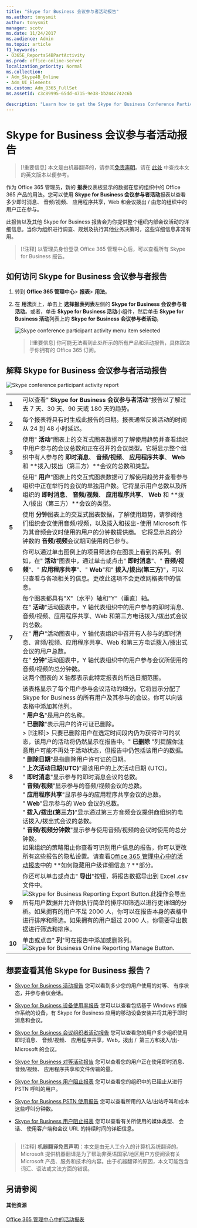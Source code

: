 ```yaml
---
title: "Skype for Business 会议参与者活动报告"
ms.author: tonysmit
author: tonysmit
manager: scotv
ms.date: 11/24/2017
ms.audience: Admin
ms.topic: article
f1_keywords:
- O365E_ReportsS4BPartActivity
ms.prod: office-online-server
localization_priority: Normal
ms.collection:
- Adm_Skype4B_Online
- Adm_UI_Elements
ms.custom: Adm_O365_FullSet
ms.assetid: c3c89995-65dd-4715-9e38-bb244c742c6b

description: "Learn how to get the Skype for Business Conference Participant Activity report, and how to interpret and customize it. "
---
```


# Skype for Business 会议参与者活动报告

> [!重要信息]
> 本文是由机器翻译的，请参阅[免责声明](c3c89995-65dd-4715-9e38-bb244c742c6b.md#MT_Footer)。请在 [此处](https://support.office.com/en-us/article/c3c89995-65dd-4715-9e38-bb244c742c6b) 中查找本文的英文版本以便参考。
  
作为 Office 365 管理员，新的 **报表**仪表板显示的数据在您的组织中的 Office 365 产品的用法。您可以使用 **Skype for Business 会议参与者活动**报表以查看多少即时消息、 音频/视频、 应用程序共享，Web 和会议拨出 / 由您的组织中的用户正在参与。
  
此报告以及其他 Skype for Business 报告会为你提供整个组织内部会议活动的详细信息。当你为组织进行调查、规划及执行其他业务决策时，这些详细信息非常有用。
  
> [!注释]
> 以管理员身份登录 Office 365 管理中心后，可以查看所有 Skype for Business 报告。 
  
## 如何访问 Skype for Business 会议参与者报告

1. 转到 **Office 365 管理中心**> **报表**> **用法**。
    
2. 在 **用法**页上，单击上 **选择报表列表**左侧的 **Skype for Business 会议参与者活动**。或者，单击 **Skype for Business 活动**小组件，然后单击 **Skype for Business 活动**列表上的 **Skype for Business 会议参与者活动**。
    
     ![Skype conference participant activity menu item selected](../images/4033059e-dd2d-447d-8ee8-7515a5c26672.PNG)
  
    > [!重要信息]
    > 你可能无法看到此处所示的所有产品和活动报告，具体取决于你拥有的 Office 365 订阅。 
  
## 解释 Skype for Business 会议参与者活动报告

![Skype conference participant activity report](../images/a5fb6a3f-d8bc-402e-850e-87a75fbc2546.PNG)
  
|||
|:-----|:-----|
|**1** <br/> |可以查看" **Skype for Business 会议参与者活动**"报告以了解过去 7 天、30 天、90 天或 180 天的趋势。  <br/> |
|**2** <br/> |每个报表将具有时生成此报告的日期。报表通常反映活动的时间从 24 到 48 小时延迟。  <br/> |
|**3** <br/> |使用" **活动**"图表上的交互式图表数据可了解使用趋势并查看组织中用户参与的会议总数和正在召开的会议类型。它将显示整个组织中有人参与的 **即时消息**、 **音频/视频**、 **应用程序共享**、 **Web** 和 **拨入/拨出（第三方）**会议的总数和类型。  <br/> |
|**4** <br/> | 使用" **用户**"图表上的交互式图表数据可了解使用趋势并查看参与组织中正在举行的会议的单独用户数。它将显示用户总数以及所组织的 **即时消息**、 **音频/视频**、 **应用程序共享**、 **Web** 和 **拨入/拨出（第三方）**会议的类型。  <br/> |
|**5** <br/> |使用 **分钟**图表上的交互式图表数据，了解使用趋势，请参阅他们组织会议使用音频/视频，以及拨入和拨出-使用 Microsoft 作为其音频会议时使用的用户的分钟数提供商。 它将显示总的分钟数的 **音频/视频**会议期间使用的已参与。  <br/> |
|**6** <br/> |你可以通过单击图例上的项目筛选你在图表上看到的系列。例如，在" **活动**"图表中，通过单击或点击" **即时消息**"、" **音频/视频**"、" **应用程序共享**"、" **Web**"和" **拨入/拨出(第三方)**"，可以只查看与各项相关的信息。更改此选项不会更改网格表中的信息。  <br/> |
|**7** <br/> | 每个图表都具有"X"（水平）轴和"Y"（垂直）轴。 <br/>  在" **活动**"活动图表中，Y 轴代表组织中的用户参与的即时消息、音频/视频、应用程序共享、Web 和第三方电话拨入/拨出式会议的总数。  <br/>  在" **用户**"活动图表中，Y 轴代表组织中召开有人参与的即时消息、音频/视频、应用程序共享、Web 和第三方电话拨入/拨出式会议的用户总数。  <br/>  在" **分钟**"活动图表中，Y 轴代表组织中的用户参与会议所使用的音频/视频的总分钟数。  <br/>  这两个图表的 X 轴都表示此特定报表的所选日期范围。 <br/> |
|**8** <br/> | 该表格显示了每个用户参与会议活动的细分。它将显示分配了 Skype for Business 的所有用户及其参与的会议。你可以向该表格中添加其他列。 <br/>  " **用户名**"是用户的名称。  <br/>  " **已删除**"表示用户的许可证已删除。  <br/> > [!注释]>  只要已删除用户在选定时间段内仍为获得许可的状态，该用户的活动将仍然显示在报告中。" **已删除** "列提醒你注意用户可能不再处于活动状态，但报告中仍包括该用户的数据。           " **删除日期**"是指删除用户许可证的日期。  <br/>  " **上次活动日期(UTC)**"是该用户的上次活动日期 (UTC)。  <br/>  " **即时消息**"显示参与的即时消息会议的总数。  <br/>  " **音频/视频**"显示参与的音频/视频会议的总数。  <br/>  " **应用程序共享**"显示参与的应用程序共享会议的总数。  <br/>  " **Web**"显示参与的 Web 会议的总数。  <br/>  " **拨入/拨出(第三方)**"显示通过第三方音频会议提供商组织的电话拨入/拨出式会议的总数。  <br/>  " **音频/视频分钟数**"显示参与使用音频/视频的会议时使用的总分钟数。  <br/>  如果组织的策略阻止你查看可识别用户信息的报告，你可以更改所有这些报告的隐私设置。请查看[Office 365 管理中心中的活动报表](https://support.office.com/article/0d6dfb17-8582-4172-a9a9-aed798150263)中的 **如何隐藏用户级详细信息？**部分。  <br/> |
|**9** <br/> |你还可以单击或点击" **导出**"按钮，将报告数据导出到 Excel .csv 文件中。           <br/> ![Skype for Business Reporting Export Button.](../images/de7e2ab7-d70c-422f-a0ec-178b10f7dd51.png)此操作会导出所有用户数据并允许你执行简单的排序和筛选以进行更详细的分析。如果拥有的用户不足 2000 人，你可以在报告本身的表格中进行排序和筛选。如果拥有的用户超过 2000 人，你需要导出数据进行筛选和排序。  <br/> |
|**10** <br/> |单击或点击" **列**"可在报告中添加或删除列。           <br/> ![Skype for Business Online Reporting Manage Button.](../images/4c8f5387-cebb-4d6c-b7d3-05c954a2c234.png)|
   
## 想要查看其他 Skype for Business 报告？

- [Skype for Business 活动报告](skype-for-business-activity-report.md) 您可以看到多少您的用户使用的对等、 有序状态，并参与会议会话。
    
- [Skype for Business 设备使用率报告](skype-for-business-device-usage-report.md) 您可以以查看包括基于 Windows 的操作系统的设备，有 Skype for Business 应用的移动设备安装并将其用于即时消息和会议。
    
- [Skype for Business 会议组织者活动报告](skype-for-business-conference-organizer-activity-report.md) 您可以查看您的用户多少组织使用即时消息、 音频/视频、 应用程序共享，Web，拨出 /  第三方和拨入/出-Microsoft 的会议。
    
- [Skype for Business 对等活动报告](skype-for-business-peer-to-peer-activity-report.md) 您可以查看您的用户正在使用即时消息、 音频/视频、 应用程序共享和文件传输的量。
    
- [Skype for Business 用户阻止报表](skype-for-business-users-blocked-report.md) 您可以查看您的组织中的已阻止从进行 PSTN 呼叫的用户。
    
- [Skype for Business PSTN 使用报告](skype-for-business-pstn-usage-report.md) 您可以查看所用的入站/出站呼叫和成本这些呼叫分钟数。
    
- [Skype for Business 用户阻止报表](skype-for-business-users-blocked-report.md) 您可以查看有关所使用的媒体类型、 会话、 使用客户端和会议 URL 的持续时间的详细信息。
    
## 
<a name="MT_Footer"> </a>

> [!注释]
> **机器翻译免责声明**：本文是由无人工介入的计算机系统翻译的。Microsoft 提供机器翻译是为了帮助非英语国家/地区用户方便阅读有关 Microsoft 产品、服务和技术的内容。由于机器翻译的原因，本文可能包含词汇、语法或文法方面的错误。 
  
## 另请参阅
<a name="MT_Footer"> </a>

#### 其他资源

[Office 365 管理中心中的活动报表](https://support.office.com/article/0d6dfb17-8582-4172-a9a9-aed798150263)

